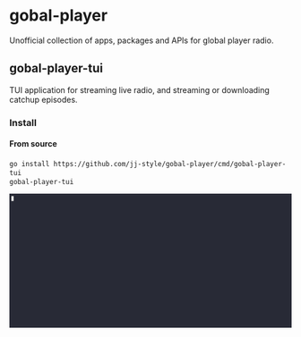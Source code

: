 # gobal-player

Unofficial collection of apps, packages and APIs for global player radio.

## gobal-player-tui
TUI application for streaming live radio, and streaming or downloading catchup episodes.

### Install
#### From source
```
go install https://github.com/jj-style/gobal-player/cmd/gobal-player-tui
gobal-player-tui
```

![tui-demo](.github/assets/tui.gif)

